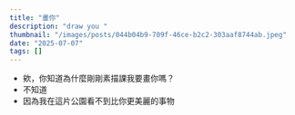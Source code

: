 ```yaml
---
title: "畫你"
description: "draw you "
thumbnail: "/images/posts/044b04b9-709f-46ce-b2c2-303aaf8744ab.jpeg"
date: "2025-07-07"
tags: []
---
```

- 欸，你知道為什麼剛剛素描課我要畫你嗎？
- 不知道
- 因為我在這片公園看不到比你更美麗的事物
